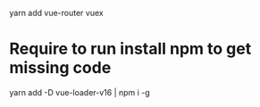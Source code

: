 yarn add vue-router vuex

# Require to run install npm to get missing code
yarn add -D vue-loader-v16 | npm i -g